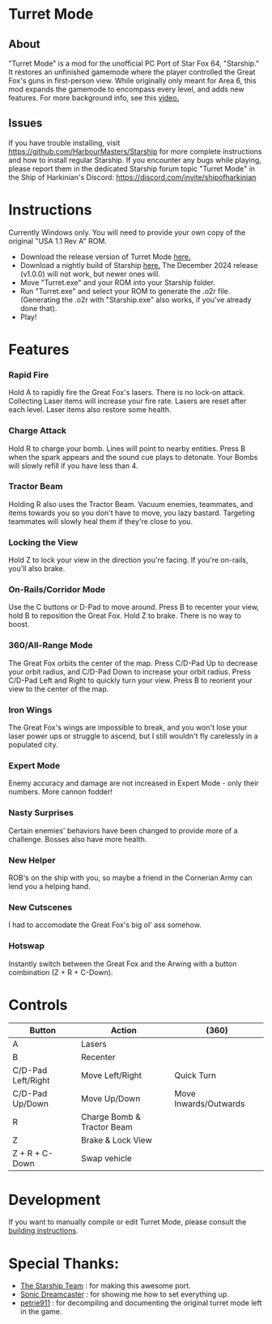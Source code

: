 # Turret Mode
## About
"Turret Mode" is a mod for the unofficial PC Port of Star Fox 64, "Starship." It restores an unfinished gamemode where the player controlled the Great Fox's guns in first-person view. While originally only meant for Area 6, this mod expands the gamemode to encompass every level, and adds new features. For more background info, see this [video.](https://www.youtube.com/watch?v=cmZl8i-uAng)

## Issues
If you have trouble installing, visit https://github.com/HarbourMasters/Starship for more complete instructions and how to install regular Starship. If you encounter any bugs while playing, please report them in the dedicated Starship forum topic "Turret Mode" in the Ship of Harkinian's Discord: https://discord.com/invite/shipofharkinian

# Instructions
Currently Windows only. You will need to provide your own copy of the original "USA 1.1 Rev A" ROM.
* Download the release version of Turret Mode [here.](https://github.com/El4rix/Starship/releases/tag/v1.0)
* Download a nightly build of Starship [here.](https://nightly.link/HarbourMasters/Starship/workflows/main/main/starship-windows.zip) The December 2024 release (v1.0.0) will not work, but newer ones will.
* Move "Turret.exe" and your ROM into your Starship folder.
* Run "Turret.exe" and select your ROM to generate the .o2r file. (Generating the .o2r with "Starship.exe" also works, if you've already done that).
* Play!

# Features
### Rapid Fire
Hold A to rapidly fire the Great Fox's lasers. There is no lock-on attack. Collecting Laser items will increase your fire rate. Lasers are reset after each level. Laser items also restore some health.

### Charge Attack
Hold R to charge your bomb. Lines will point to nearby entities. Press B when the spark appears and the sound cue plays to detonate. Your Bombs will slowly refill if you have less than 4.

### Tractor Beam
Holding R also uses the Tractor Beam. Vacuum enemies, teammates, and items towards you so you don't have to move, you lazy bastard. Targeting teammates will slowly heal them if they're close to you.

### Locking the View
Hold Z to lock your view in the direction you're facing. If you're on-rails, you'll also brake.

### On-Rails/Corridor Mode
Use the C buttons or D-Pad to move around. Press B to recenter your view, hold B to reposition the Great Fox. Hold Z to brake. There is no way to boost.

### 360/All-Range Mode 
The Great Fox orbits the center of the map. Press C/D-Pad Up to decrease your orbit radius, and C/D-Pad Down to increase your orbit radius. Press C/D-Pad Left and Right to quickly turn your view. Press B to reorient your view to the center of the map.

### Iron Wings
The Great Fox's wings are impossible to break, and you won't lose your laser power ups or struggle to ascend, but I still wouldn't fly carelessly in a populated city.

### Expert Mode
Enemy accuracy and damage are not increased in Expert Mode - only their numbers. More cannon fodder!

### Nasty Surprises
Certain enemies' behaviors have been changed to provide more of a challenge. Bosses also have more health.

### New Helper
ROB's on the ship with you, so maybe a friend in the Cornerian Army can lend you a helping hand.

### New Cutscenes
I had to accomodate the Great Fox's big ol' ass somehow.

### Hotswap
Instantly switch between the Great Fox and the Arwing with a button combination (Z + R + C-Down).

# Controls
| Button | Action | (360) |
| - | - | - |
| A | Lasers |
| B | Recenter |
| C/D-Pad Left/Right | Move Left/Right | Quick Turn | 
| C/D-Pad Up/Down | Move Up/Down | Move Inwards/Outwards |
| R | Charge Bomb & Tractor Beam |
| Z | Brake & Lock View |
| Z + R + C-Down| Swap vehicle |

# Development
If you want to manually compile or edit Turret Mode, please consult the [building instructions](https://github.com/HarbourMasters/Starship/blob/main/docs/BUILDING.md).

# Special Thanks:
* [The Starship Team](https://github.com/HarbourMasters/Starship) : for making this awesome port.
* [Sonic Dreamcaster](https://github.com/sonicdcer) : for showing me how to set everything up.
* [petrie911](https://github.com/petrie911) : for decompiling and documenting the original turret mode left in the game.